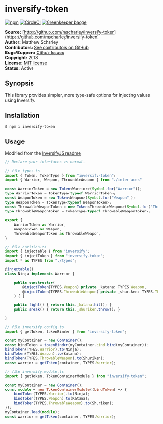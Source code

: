 # inversify-token

[![npm](https://img.shields.io/npm/v/inversify-token.svg)](https://www.npmjs.com/package/inversify-token)
[![CircleCI](https://img.shields.io/circleci/project/github/mscharley/inversify-token.svg)](https://circleci.com/gh/mscharley/inversify-token) [![Greenkeeper badge](https://badges.greenkeeper.io/mscharley/inversify-token.svg)](https://greenkeeper.io/)

**Source:** [https://github.com/mscharley/inversify-token](https://github.com/mscharley/inversify-token)  
**Author:** Matthew Scharley  
**Contributors:** [See contributors on GitHub][gh-contrib]  
**Bugs/Support:** [Github Issues][gh-issues]  
**Copyright:** 2018  
**License:** [MIT license][license]  
**Status:** Active

## Synopsis

This library provides simpler, more type-safe options for injecting values using Inversify.

## Installation

    $ npm i inversify-token

## Usage

Modified from the [InversifyJS readme](inversify-readme).

```ts
// Declare your interfaces as normal.

// file types.ts
import { Token, TokenType } from "inversify-token";
import { Warrior, Weapon, ThrowableWeapon } from "./interfaces"

const WarriorToken = new Token<Warrior>(Symbol.for("Warrior"));
type WarriorToken = TokenType<typeof WarriorToken>;
const WeaponToken = new Token<Weapon>(Symbol.for("Weapon"));
type WeaponToken = TokenType<typeof WeaponToken>;
const ThrowableWeaponToken = new Token<ThrowableWeapon>(Symbol.for("ThrowableWeapon"));
type ThrowableWeaponToken = TokenType<typeof ThrowableWeaponToken>;

export {
    WarriorToken as Warrior,
    WeaponToken as Weapon,
    ThrowableWeaponToken as ThrowableWeapon,
}

// file entities.ts
import { injectable } from "inversify";
import { injectToken } from "inversify-token";
import * as TYPES from "./types";

@injectable()
class Ninja implements Warrior {

    public constructor(
        @injectToken(TYPES.Weapon) private _katana: TYPES.Weapon,
        @injectToken(TYPES.ThrowableWeapon) private _shuriken: TYPES.ThrowableWeapon,
    ) { }

    public fight() { return this._katana.hit(); }
    public sneak() { return this._shuriken.throw(); }

}

// file inversify.config.ts
import { getToken, tokenBinder } from "inversify-token";

const myContainer = new Container();
const bindToken = tokenBinder(myContainer.bind.bind(myContainer));
bindToken(TYPES.Warrior).to(Ninja);
bindToken(TYPES.Weapon).to(Katana);
bindToken(TYPES.ThrowableWeapon).to(Shuriken);
const warrior = getToken(container, TYPES.Warrior);

// file inversify.module.ts
import { getToken, TokenContainerModule } from "inversify-token";

const myContainer = new Container();
const module = new TokenContainerModule((bindToken) => {
    bindToken(TYPES.Warrior).to(Ninja);
    bindToken(TYPES.Weapon).to(Katana);
    bindToken(TYPES.ThrowableWeapon).to(Shuriken);
});
myContainer.load(module);
const warrior = getToken(container, TYPES.Warrior);
```

  [gh-contrib]: https://github.com/mscharley/inversify-token/graphs/contributors
  [gh-issues]: https://github.com/mscharley/inversify-token/issues
  [license]: https://github.com/mscharley/inversify-token/blob/master/LICENSE
  [inversify-readme]: https://github.com/inversify/InversifyJS#the-basics
